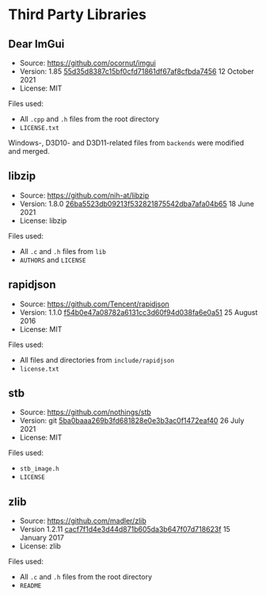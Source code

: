# Third Party Libraries



## Dear ImGui

* Source: https://github.com/ocornut/imgui
* Version: 1.85 [55d35d8387c15bf0cfd71861df67af8cfbda7456](https://github.com/ocornut/imgui/commit/55d35d8387c15bf0cfd71861df67af8cfbda7456) 12 October 2021
* License: MIT

Files used:

* All `.cpp` and `.h` files from the root directory
* `LICENSE.txt`

Windows-, D3D10- and D3D11-related files from `backends` were modified and merged.



## libzip

* Source: https://github.com/nih-at/libzip
* Version: 1.8.0 [26ba5523db09213f532821875542dba7afa04b65](https://github.com/nih-at/libzip/commit/26ba5523db09213f532821875542dba7afa04b65) 18 June 2021
* License: libzip

Files used:

* All `.c` and `.h` files from `lib`
* `AUTHORS` and `LICENSE`



## rapidjson

* Source: https://github.com/Tencent/rapidjson
* Version: 1.1.0 [f54b0e47a08782a6131cc3d60f94d038fa6e0a51](https://github.com/Tencent/rapidjson/commit/f54b0e47a08782a6131cc3d60f94d038fa6e0a51) 25 August 2016
* License: MIT

Files used:

* All files and directories from `include/rapidjson`
* `license.txt`



## stb

* Source: https://github.com/nothings/stb
* Version: git [5ba0baaa269b3fd681828e0e3b3ac0f1472eaf40](https://github.com/nothings/stb/commit/5ba0baaa269b3fd681828e0e3b3ac0f1472eaf40) 26 July 2021
* License: MIT

Files used:

* `stb_image.h`
* `LICENSE`



## zlib

* Source: https://github.com/madler/zlib
* Version 1.2.11 [cacf7f1d4e3d44d871b605da3b647f07d718623f](https://github.com/madler/zlib/commit/cacf7f1d4e3d44d871b605da3b647f07d718623f) 15 January 2017
* License: zlib

Files used:

* All `.c` and `.h` files from the root directory
* `README`
